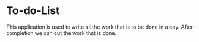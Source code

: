 # To-do-List
This application is used to write all the work that is to be done in a day. After completion we can cut the work that is done. 
